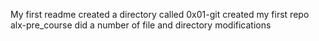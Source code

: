My first readme
created a directory called 0x01-git
created my first repo alx-pre_course
did a number of file and directory modifications
